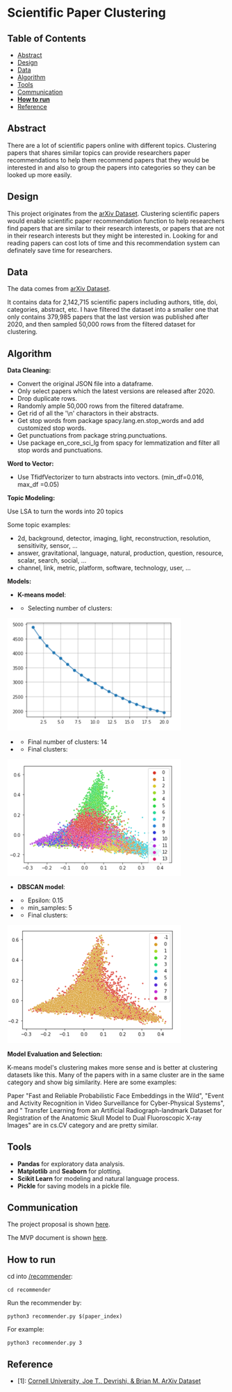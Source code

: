 # Scientific Paper Clustering

## Table of Contents
- [Abstract](#link-part-1)
- [Design](#link-part-2)
- [Data](#link-part-3)
- [Algorithm](#link-part-4)
- [Tools](#link-part-5)
- [Communication](#link-part-6)
- [**How to run**](#link-part-7)
- [Reference](#link-part-8)

## <a name="link-part-1">Abstract</a>

There are a lot of scientific papers online with different topics.
Clustering papers that shares similar topics can provide researchers
paper recommendations to help them recommend papers that they would be
interested in and also to group the papers into categories so they
can be looked up more easily.

## <a name="link-part-2">Design</a>

This project originates from the [arXiv Dataset](https://www.kaggle.com/datasets/Cornell-University/arxiv). Clustering scientific
papers would enable scientific paper recommendation function to help
researchers find papers that are similar to their research interests,
or papers that are not in their research interests but they might be
interested in. Looking for and reading papers can cost lots of time and
this recommendation system can definately save time for researchers.

## <a name="link-part-3">Data</a>

The data comes from [arXiv Dataset](https://www.kaggle.com/datasets/Cornell-University/arxiv).

It contains data for 2,142,715 scientific papers including authors,
title, doi, categories, abstract, etc. I have filtered the dataset
into a smaller one that only contains 379,985 papers that the last
version was published after 2020, and then sampled 50,000 rows from
the filtered dataset for clustering.

## <a name="link-part-4">Algorithm</a>

**Data Cleaning:**

- Convert the original JSON file into a dataframe.
- Only select papers which the latest versions are released after 2020.
- Drop duplicate rows.
- Randomly ample 50,000 rows from the filtered dataframe.
- Get rid of all the '\n' charactors in their abstracts.
- Get stop words from package spacy.lang.en.stop_words and add customized
stop words.
- Get punctuations from package string.punctuations.
- Use package en_core_sci_lg from spacy for lemmatization and filter all
stop words and punctuations.

**Word to Vector:**

- Use TfidfVectorizer to turn abstracts into vectors. (min_df=0.016, max_df
=0.05)

**Topic Modeling:**

Use LSA to turn the words into 20 topics

Some topic examples:
- 2d, background, detector, imaging, light, reconstruction, resolution,
sensitivity, sensor, ...
- answer, gravitational, language, natural, production, question, resource,
scalar, search, social, ...
- channel, link, metric, platform, software, technology, user, ...

**Models:**

- **K-means model**:

- - Selecting number of clusters:

<img src="/imgs/selecting_clusters.png" style="width: 400px;" />

- - Final number of clusters: 14

- - Final clusters:

<img src="/imgs/KMeans.png" style="width: 400px;" />

- **DBSCAN model**:

- - Epsilon: 0.15

- - min_samples: 5

- - Final clusters:

<img src="/imgs/DBSCAN.png" style="width: 400px;" />


**Model Evaluation and Selection:**

K-means model's clustering makes more sense and is better at clustering datasets
like this. Many of the papers with in a same cluster are in the same category and
show big similarity. Here are some examples:

Paper "Fast and Reliable Probabilistic Face Embeddings in the Wild", "Event and
Activity Recognition in Video Surveillance for Cyber-Physical Systems", and "
Transfer Learning from an Artificial Radiograph-landmark Dataset for Registration
of the Anatomic Skull Model to Dual Fluoroscopic X-ray Images" are in cs.CV category
and are pretty similar.


## <a name="link-part-5">Tools</a>

* **Pandas** for exploratory data analysis.
* **Matplotlib** and **Seaborn** for plotting.
* **Scikit Learn** for modeling and natural language process.
* **Pickle** for saving models in a pickle file.

## <a name="link-part-6">Communication</a>

The project proposal is shown [here](/documents/proposal.md).

The MVP document is shown [here](/documents/MVP.md).

## <a name="link-part-7">How to run</a>

cd into [/recommender](/recommender):
```
cd recommender
```

Run the recommender by:
```
python3 recommender.py $(paper_index)
```

For example:
```
python3 recommender.py 3
```

## <a name="link-part-8">Reference</a>
- [1]: [Cornell University, Joe T., Devrishi, & Brian M. ArXiv Dataset](https://www.kaggle.com/datasets/Cornell-University/arxiv)
